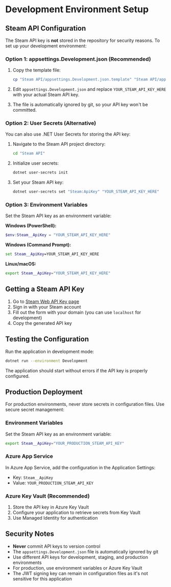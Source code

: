 # Development Environment Setup

## Steam API Configuration

The Steam API key is **not** stored in the repository for security reasons. To set up your development environment:

### Option 1: appsettings.Development.json (Recommended)

1. Copy the template file:
   ```bash
   cp "Steam API/appsettings.Development.json.template" "Steam API/appsettings.Development.json"
   ```

2. Edit `appsettings.Development.json` and replace `YOUR_STEAM_API_KEY_HERE` with your actual Steam API key.

3. The file is automatically ignored by git, so your API key won't be committed.

### Option 2: User Secrets (Alternative)

You can also use .NET User Secrets for storing the API key:

1. Navigate to the Steam API project directory:
   ```bash
   cd "Steam API"
   ```

2. Initialize user secrets:
   ```bash
   dotnet user-secrets init
   ```

3. Set your Steam API key:
   ```bash
   dotnet user-secrets set "Steam:ApiKey" "YOUR_STEAM_API_KEY_HERE"
   ```

### Option 3: Environment Variables

Set the Steam API key as an environment variable:

**Windows (PowerShell):**
```powershell
$env:Steam__ApiKey = "YOUR_STEAM_API_KEY_HERE"
```

**Windows (Command Prompt):**
```cmd
set Steam__ApiKey=YOUR_STEAM_API_KEY_HERE
```

**Linux/macOS:**
```bash
export Steam__ApiKey="YOUR_STEAM_API_KEY_HERE"
```

## Getting a Steam API Key

1. Go to [Steam Web API Key page](https://steamcommunity.com/dev/apikey)
2. Sign in with your Steam account
3. Fill out the form with your domain (you can use `localhost` for development)
4. Copy the generated API key

## Testing the Configuration

Run the application in development mode:
```bash
dotnet run --environment Development
```

The application should start without errors if the API key is properly configured.

## Production Deployment

For production environments, never store secrets in configuration files. Use secure secret management:

### Environment Variables
Set the Steam API key as an environment variable:
```bash
export Steam__ApiKey="YOUR_PRODUCTION_STEAM_API_KEY"
```

### Azure App Service
In Azure App Service, add the configuration in the Application Settings:
- Key: `Steam__ApiKey`
- Value: `YOUR_PRODUCTION_STEAM_API_KEY`

### Azure Key Vault (Recommended)
1. Store the API key in Azure Key Vault
2. Configure your application to retrieve secrets from Key Vault
3. Use Managed Identity for authentication

## Security Notes

- **Never** commit API keys to version control
- The `appsettings.Development.json` file is automatically ignored by git
- Use different API keys for development, staging, and production environments
- For production, use environment variables or Azure Key Vault
- The JWT signing key can remain in configuration files as it's not sensitive for this application
